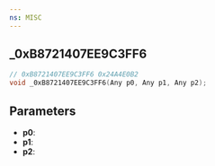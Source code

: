 ```yaml
---
ns: MISC
---
```

## _0xB8721407EE9C3FF6

```c
// 0xB8721407EE9C3FF6 0x24A4E0B2
void _0xB8721407EE9C3FF6(Any p0, Any p1, Any p2);
```


## Parameters
* **p0**: 
* **p1**: 
* **p2**: 

